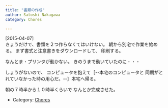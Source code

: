 ```yaml
---
title: "書類の作成"
author: Satoshi Nakagawa
category: Chores

---
```


[2015-04-07]  
きょうだけで、書類を２つ作らなくてはいけない。
朝から別宅で作業を始める。
まず書式と注意書きをダウンロードして、
印刷する。

 なんとま・プリンタが動かない。
きのうまで動いていたのに・・・

 しょうがないので、
コンピュータを抱えて［--本宅のコンピュータと
同期がとれていなかった時の用心だ。--］本宅へ帰る。

 朝の７時半から１０時半くらいで
なんとか完成させた。

- Category: [Chores](/categories.html#Chores)

